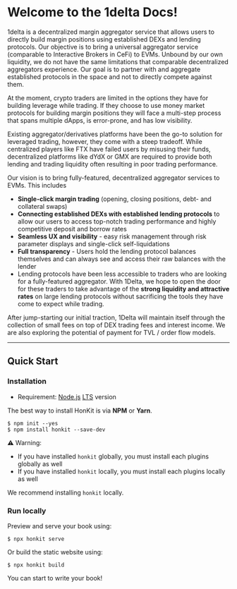 # Welcome to the 1delta Docs!

1delta is a decentralized margin aggregator service that allows users to directly build margin positions using established DEXs and lending protocols. Our objective is to bring a universal aggregator service (comparable to Interactive Brokers in CeFi) to EVMs. Unbound by our own liquidity, we do not have the same limitations that comparable decentralized aggregators experience. Our goal is to partner with and aggregate established protocols in the space and not to directly compete against them.


At the moment, crypto traders are limited in the options they have for building leverage while trading. If they choose to use money market protocols for building margin positions they will face a multi-step process that spans multiple dApps, is error-prone, and has low visibility.


Existing aggregator/derivatives platforms have been the go-to solution for leveraged trading, however, they come with a steep tradeoff.  While centralized players like FTX have failed users by misusing their funds, decentralized platforms like dYdX or GMX are required to provide both lending and trading liquidity often resulting in poor trading performance.


Our vision is to bring fully-featured, decentralized aggregator services to EVMs. This includes
* **Single-click margin trading** (opening, closing positions, debt- and collateral swaps)
* **Connecting established DEXs with established lending protocols** to allow our users to access top-notch trading performance and highly competitive deposit and borrow rates
* **Seamless UX and visibility** - easy risk management through risk parameter displays and single-click self-liquidations
* **Full transparency** - Users hold the lending protocol balances themselves and can always see and access their raw balances with the lender
* Lending protocols have been less accessible to traders who are looking for a fully-featured aggregator. With 1Delta, we hope to open the door for these traders to take advantage of the **strong liquidity and attractive rates** on large lending protocols without sacrificing the tools they have come to expect while trading.

After jump-starting our initial traction, 1Delta will maintain itself through the collection of small fees on top of DEX trading fees and interest income. We are also exploring the potential of payment for TVL / order flow models.

---

## Quick Start

### Installation

- Requirement: [Node.js](https://nodejs.org) [LTS](https://nodejs.org/about/releases/) version

The best way to install HonKit is via **NPM** or **Yarn**.

```
$ npm init --yes
$ npm install honkit --save-dev
```

⚠️ Warning:

- If you have installed `honkit` globally, you must install each plugins globally as well
- If you have installed `honkit` locally, you must install each plugins locally as well

We recommend installing `honkit` locally.

### Run locally

Preview and serve your book using:

```
$ npx honkit serve
```

Or build the static website using:

```
$ npx honkit build
```

You can start to write your book!